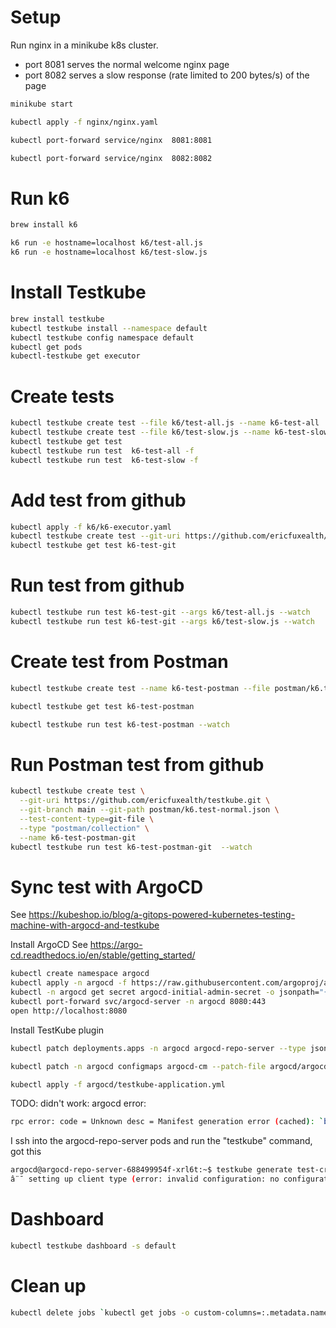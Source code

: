 # Setup

Run nginx in a minikube k8s cluster.
* port 8081 serves the normal welcome nginx page
* port 8082 serves a slow response (rate limited to 200 bytes/s) of the page

```bash
minikube start

kubectl apply -f nginx/nginx.yaml

kubectl port-forward service/nginx  8081:8081

kubectl port-forward service/nginx  8082:8082
```

# Run k6

```bash
brew install k6

k6 run -e hostname=localhost k6/test-all.js
k6 run -e hostname=localhost k6/test-slow.js
```

# Install Testkube

```bash
brew install testkube
kubectl testkube install --namespace default
kubectl testkube config namespace default
kubectl get pods
kubectl-testkube get executor
```

# Create tests
```bash
kubectl testkube create test --file k6/test-all.js --name k6-test-all
kubectl testkube create test --file k6/test-slow.js --name k6-test-slow
kubectl testkube get test
kubectl testkube run test  k6-test-all -f
kubectl testkube run test  k6-test-slow -f
```


# Add test from github
```bash
kubectl apply -f k6/k6-executor.yaml
kubectl testkube create test --git-uri https://github.com/ericfuxealth/testkube.git --git-branch main --git-path k6 --type "k6/script" --name k6-test-git
kubectl testkube get test k6-test-git
```

# Run test from github

```bash
kubectl testkube run test k6-test-git --args k6/test-all.js --watch
kubectl testkube run test k6-test-git --args k6/test-slow.js --watch
```

# Create test from Postman

```bash
kubectl testkube create test --name k6-test-postman --file postman/k6.test-normal.json --type postman/collection

kubectl testkube get test k6-test-postman

kubectl testkube run test k6-test-postman --watch
```

# Run Postman test from github

```bash
kubectl testkube create test \
  --git-uri https://github.com/ericfuxealth/testkube.git \
  --git-branch main --git-path postman/k6.test-normal.json \
  --test-content-type=git-file \
  --type "postman/collection" \
  --name k6-test-postman-git
kubectl testkube run test k6-test-postman-git  --watch
```

# Sync test with ArgoCD
See https://kubeshop.io/blog/a-gitops-powered-kubernetes-testing-machine-with-argocd-and-testkube

Install ArgoCD
See https://argo-cd.readthedocs.io/en/stable/getting_started/

```bash
kubectl create namespace argocd
kubectl apply -n argocd -f https://raw.githubusercontent.com/argoproj/argo-cd/stable/manifests/install.yaml
kubectl -n argocd get secret argocd-initial-admin-secret -o jsonpath="{.data.password}" | base64 -d; echo
kubectl port-forward svc/argocd-server -n argocd 8080:443
open http://localhost:8080
```

Install TestKube plugin
```bash
kubectl patch deployments.apps -n argocd argocd-repo-server --type json --patch-file ./argocd/patch.yml

kubectl patch -n argocd configmaps argocd-cm --patch-file argocd/argocd-plugins.yml

kubectl apply -f argocd/testkube-application.yml

```

TODO: didn't work: argocd error:
```bash
rpc error: code = Unknown desc = Manifest generation error (cached): `bash -c testkube generate tests-crds .` failed exit status 1

```
I ssh into the argocd-repo-server pods and run the "testkube" command, got this
```bash
argocd@argocd-repo-server-688499954f-xrl6t:~$ testkube generate test-crds .
â¨¯ setting up client type (error: invalid configuration: no configuration has been provided, try setting KUBERNETES_MASTER environment variable)
```


# Dashboard
```bash
kubectl testkube dashboard -s default
```


# Clean up
```bash
kubectl delete jobs `kubectl get jobs -o custom-columns=:.metadata.name`
```
